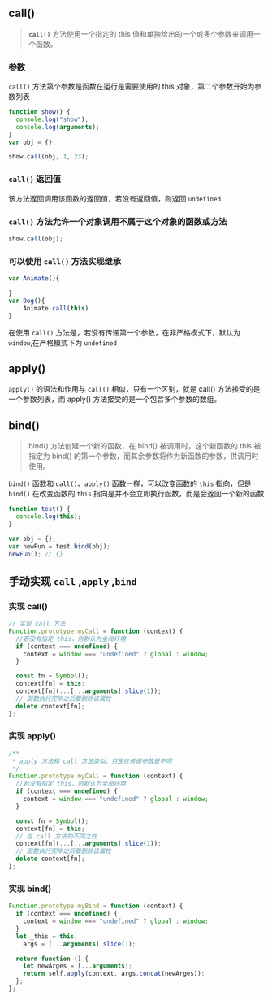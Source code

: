 ## call()

> **`call()`** 方法使用一个指定的 this 值和单独给出的一个或多个参数来调用一个函数。

### 参数

`call()` 方法第个参数是函数在运行是需要使用的 this 对象，第二个参数开始为参数列表

```javascript
function show() {
  console.log("show");
  console.log(arguments);
}
var obj = {};

show.call(obj, 1, 23);
```

### `call()` 返回值

该方法返回调用该函数的返回值，若没有返回值，则返回 `undefined`

### `call()` 方法允许一个对象调用不属于这个对象的函数或方法

```javascript
show.call(obj);
```

### 可以使用 `call()` 方法实现继承

```javascript
var Animate(){

}
var Dog(){
    Animate.call(this)
}
```

在使用 `call()` 方法是，若没有传递第一个参数，在非严格模式下，默认为 `window`,在严格模式下为 `undefined`

## apply()

`apply()` 的语法和作用与 `call()` 相似，只有一个区别，就是 call() 方法接受的是一个参数列表，而 apply() 方法接受的是一个包含多个参数的数组。

## bind()

> bind() 方法创建一个新的函数，在 bind() 被调用时，这个新函数的 this 被指定为 bind() 的第一个参数，而其余参数将作为新函数的参数，供调用时使用。

`bind()` 函数和 `call()`、`apply()` 函数一样，可以改变函数的 `this` 指向，但是 `bind()` 在改变函数的 `this` 指向是并不会立即执行函数，而是会返回一个新的函数

```javascript
function test() {
  console.log(this);
}

var obj = {};
var newFun = test.bind(obj);
newFun(); // {}
```

## 手动实现 `call` ,`apply` ,`bind`

### 实现 call()

```javascript
// 实现 call 方法
Function.prototype.myCall = function (context) {
  //若没有指定 this，则默认为全局环境
  if (context === undefined) {
    context = window === "undefined" ? global : window;
  }

  const fn = Symbol();
  context[fn] = this;
  context[fn](...[...arguments].slice(1));
  // 函数执行完毕之后要删除该属性
  delete context[fn];
};
```

### 实现 apply()

```javascript
/**
 * apply 方法和 call 方法类似，只是在传递参数是不同
 */
Function.prototype.myCall = function (context) {
  //若没有指定 this，则默认为全局环境
  if (context === undefined) {
    context = window === "undefined" ? global : window;
  }

  const fn = Symbol();
  context[fn] = this;
  // 与 call 方法的不同之处
  context[fn](...[...arguments].slice(1));
  // 函数执行完毕之后要删除该属性
  delete context[fn];
};
```

### 实现 bind()

```javascript
Function.prototype.myBind = function (context) {
  if (context === undefined) {
    context = window === "undefined" ? global : window;
  }
  let _this = this,
    args = [...arguments].slice(1);

  return function () {
    let newArges = [...arguments];
    return self.apply(context, args.concat(newArges));
  };
};
```
